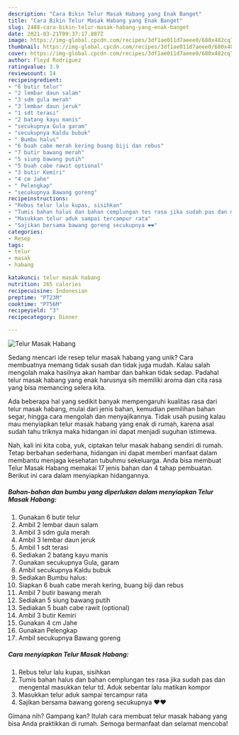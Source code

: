 ```yaml
---
description: "Cara Bikin Telur Masak Habang yang Enak Banget"
title: "Cara Bikin Telur Masak Habang yang Enak Banget"
slug: 2488-cara-bikin-telur-masak-habang-yang-enak-banget
date: 2021-03-21T09:37:17.887Z
image: https://img-global.cpcdn.com/recipes/3df1ae011d7aeee0/680x482cq70/telur-masak-habang-foto-resep-utama.jpg
thumbnail: https://img-global.cpcdn.com/recipes/3df1ae011d7aeee0/680x482cq70/telur-masak-habang-foto-resep-utama.jpg
cover: https://img-global.cpcdn.com/recipes/3df1ae011d7aeee0/680x482cq70/telur-masak-habang-foto-resep-utama.jpg
author: Floyd Rodriguez
ratingvalue: 3.9
reviewcount: 14
recipeingredient:
- "6 butir telur"
- "2 lembar daun salam"
- "3 sdm gula merah"
- "3 lembar daun jeruk"
- "1 sdt terasi"
- "2 batang kayu manis"
- "secukupnya Gula garam"
- "secukupnya Kaldu bubuk"
- " Bumbu halus"
- "6 buah cabe merah kering buang biji dan rebus"
- "7 butir bawang merah"
- "5 siung bawang putih"
- "5 buah cabe rawit optional"
- "3 butir Kemiri"
- "4 cm Jahe"
- " Pelengkap"
- "secukupnya Bawang goreng"
recipeinstructions:
- "Rebus telur lalu kupas, sisihkan"
- "Tumis bahan halus dan bahan cemplungan tes rasa jika sudah pas dan mengental masukkan telur td. Aduk sebentar lalu matikan kompor"
- "Masukkan telur aduk sampai tercampur rata"
- "Sajikan bersama bawang goreng secukupnya ❤️❤️"
categories:
- Resep
tags:
- telur
- masak
- habang

katakunci: telur masak habang 
nutrition: 265 calories
recipecuisine: Indonesian
preptime: "PT23M"
cooktime: "PT56M"
recipeyield: "3"
recipecategory: Dinner

---
```



![Telur Masak Habang](https://img-global.cpcdn.com/recipes/3df1ae011d7aeee0/680x482cq70/telur-masak-habang-foto-resep-utama.jpg)

Sedang mencari ide resep telur masak habang yang unik? Cara membuatnya memang tidak susah dan tidak juga mudah. Kalau salah mengolah maka hasilnya akan hambar dan bahkan tidak sedap. Padahal telur masak habang yang enak harusnya sih memiliki aroma dan cita rasa yang bisa memancing selera kita.

Ada beberapa hal yang sedikit banyak mempengaruhi kualitas rasa dari telur masak habang, mulai dari jenis bahan, kemudian pemilihan bahan segar, hingga cara mengolah dan menyajikannya. Tidak usah pusing kalau mau menyiapkan telur masak habang yang enak di rumah, karena asal sudah tahu triknya maka hidangan ini dapat menjadi suguhan istimewa.




Nah, kali ini kita coba, yuk, ciptakan telur masak habang sendiri di rumah. Tetap berbahan sederhana, hidangan ini dapat memberi manfaat dalam membantu menjaga kesehatan tubuhmu sekeluarga. Anda bisa membuat Telur Masak Habang memakai 17 jenis bahan dan 4 tahap pembuatan. Berikut ini cara dalam menyiapkan hidangannya.

<!--inarticleads1-->

##### Bahan-bahan dan bumbu yang diperlukan dalam menyiapkan Telur Masak Habang:

1. Gunakan 6 butir telur
1. Ambil 2 lembar daun salam
1. Ambil 3 sdm gula merah
1. Ambil 3 lembar daun jeruk
1. Ambil 1 sdt terasi
1. Sediakan 2 batang kayu manis
1. Gunakan secukupnya Gula, garam
1. Ambil secukupnya Kaldu bubuk
1. Sediakan  Bumbu halus:
1. Siapkan 6 buah cabe merah kering, buang biji dan rebus
1. Ambil 7 butir bawang merah
1. Sediakan 5 siung bawang putih
1. Sediakan 5 buah cabe rawit (optional)
1. Ambil 3 butir Kemiri
1. Gunakan 4 cm Jahe
1. Gunakan  Pelengkap
1. Ambil secukupnya Bawang goreng




<!--inarticleads2-->

##### Cara menyiapkan Telur Masak Habang:

1. Rebus telur lalu kupas, sisihkan
1. Tumis bahan halus dan bahan cemplungan tes rasa jika sudah pas dan mengental masukkan telur td. Aduk sebentar lalu matikan kompor
1. Masukkan telur aduk sampai tercampur rata
1. Sajikan bersama bawang goreng secukupnya ❤️❤️




Gimana nih? Gampang kan? Itulah cara membuat telur masak habang yang bisa Anda praktikkan di rumah. Semoga bermanfaat dan selamat mencoba!
